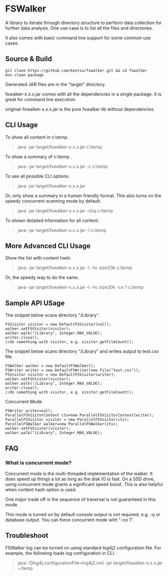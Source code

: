 # FSWalker

A library to iterate through directory structure to perform data collection for further data analysis. One use case is to list all the files and directories. 

It also comes with basic command line support for some common use cases.



## Source & Build

```
git clone https://github.com/kentxu/fswalker.git && cd fswalker
mvn clean package
```

Generated JAR files are in the "target" directory. 

fswalker-x.x.x.jar comes with all the dependencies in a single package. It is great for command line execution. 

original-fswalker-x.x.x.jar is the pure fswalker lib without dependencies.



## CLI Usage

To show all content in c:\temp.
> java -jar target/fswalker-x.x.x.jar c:\temp

To show a summary of c:\temp .
> java -jar target/fswalker-x.x.x.jar -c c:\temp

To see all possible CLI options.
> java -jar target/fswalker-x.x.x.jar 

Or, only show a summary in a human friendly format. This also turns on the speedy concurrent scanning mode by default.
> java -jar target/fswalker-x.x.x.jar -chq c:\temp

To shown detailed information for all content.
> java -jar target/fswalker-x.x.x.jar -l c:\temp


## More Advanced CLI Usage

Show the list with content hash.
> java -jar target/fswalker-x.x.x.jar -l -hc size20k c:\temp

Or, the speedy way to do the same.
> java -jar target/fswalker-x.x.x.jar -l -hc size20k -co 1 c:\temp

## Sample API USage

The snippet below scans directory "/Library".

```
FSVisitor visitor = new DefaultFSVisitor(null);
walker.setFSVisitor(visitor);
walker.walk("/Library", Integer.MAX_VALUE);
writer.close();
//do something with visitor, e.g. visitor.getFileCount();
```

The snippet below scans directory "/Library" and writes output to test.csv file.

```
FSWalker walker = new DefaultFSWalker();
FSWriter writer = new DefaultFSWriter(new File("test.csv"));
FSVisitor visitor = new DefaultFSVisitor(writer);
walker.setFSVisitor(visitor);
walker.walk("/Library", Integer.MAX_VALUE);
writer.close();
//do something with visitor, e.g. visitor.getFileCount();
```

Concurrent Mode

```
FSWriter writer=null;
ParallelFSVisitorContext ctx=new ParallelFSVisitorContext(writer);
ParallelFSVisitor visitor = new ParallelFSVisitor(ctx);
ParallelFSWalker walker=new ParallelFSWalker(ctx);
walker.setFSVisitor(visitor);
walker.walk("/Library", Integer.MAX_VALUE);
```

## FAQ
### What is concurrent mode?
Concurrent mode is the multi-threaded implementation of the walker. It does speed up things a lot as long as the disk IO is fast. On a SSD drive, using concurrent mode grants a significant speed boost. This is also helpful when content hash option is used.

One major trade off is the sequence of traversal is not guaranteed in this mode. 

This mode is turned on by default console output is not required, e.g. -q or database output. You can force concurrent mode wiht "-co 1". 

## Troubleshoot

FSWalker log can be turned on using standard log4j2 configuration file. For example, the following loads log configuration in CLI.
> java -Dlog4j.configurationFile=log4j2.xml  -jar target/fswalker-x.x.x.jar ~/temp
